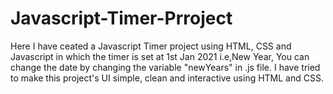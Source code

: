 # Javascript-Timer-Prroject
Here I have ceated a Javascript Timer project using HTML, CSS and Javascript in which the timer is set at 1st Jan 2021 i.e,New Year, You can change the date by changing the variable "newYears" in .js file.
I have tried to make this project's UI simple, clean and interactive using HTML and CSS.
